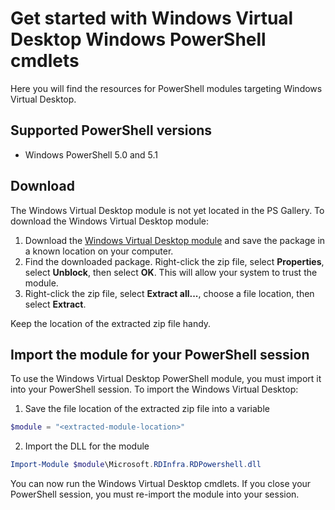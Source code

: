 # Get started with Windows Virtual Desktop Windows PowerShell cmdlets

Here you will find the resources for PowerShell modules targeting Windows Virtual Desktop.

## Supported PowerShell versions
- Windows PowerShell 5.0 and 5.1

## Download
The Windows Virtual Desktop module is not yet located in the PS Gallery. To download the Windows Virtual Desktop module:

1. Download the [Windows Virtual Desktop module]() and save the package in a known location on your computer.
2. Find the downloaded package. Right-click the zip file, select **Properties**, select **Unblock**, then select **OK**. This will allow your system to trust the module.
3. Right-click the zip file, select **Extract all...**, choose a file location, then select **Extract**.

Keep the location of the extracted zip file handy.

## Import the module for your PowerShell session
To use the Windows Virtual Desktop PowerShell module, you must import it into your PowerShell session. To import the Windows Virtual Desktop:

1. Save the file location of the extracted zip file into a variable
```powershell
$module = "<extracted-module-location>"
```
2. Import the DLL for the module
```powershell
Import-Module $module\Microsoft.RDInfra.RDPowershell.dll
```
You can now run the Windows Virtual Desktop cmdlets. If you close your PowerShell session, you must re-import the module into your session.
